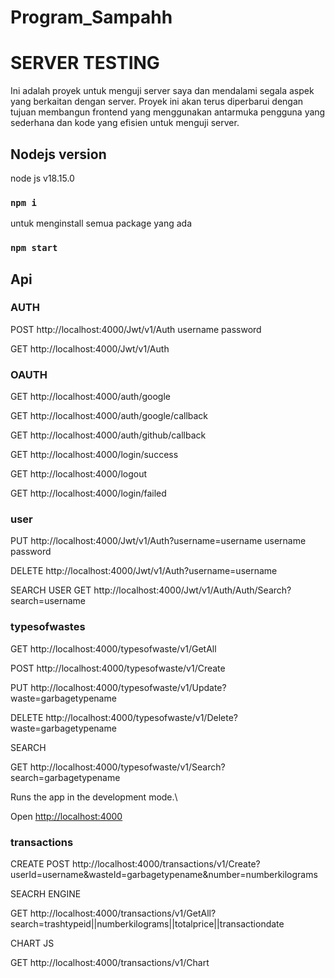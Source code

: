 # Program_Sampahh

# SERVER TESTING

Ini adalah proyek untuk menguji server saya dan mendalami segala aspek yang berkaitan dengan server. Proyek ini akan terus diperbarui dengan tujuan membangun frontend yang
menggunakan antarmuka pengguna yang sederhana dan kode yang efisien untuk menguji server.

## Nodejs version
 node js v18.15.0

### `npm i`
untuk menginstall semua package yang ada

### `npm start`

## Api

### AUTH
POST http://localhost:4000/Jwt/v1/Auth
username 
password

GET http://localhost:4000/Jwt/v1/Auth

### OAUTH
GET http://localhost:4000/auth/google

GET http://localhost:4000/auth/google/callback

GET  http://localhost:4000/auth/github/callback

GET http://localhost:4000/login/success

GET http://localhost:4000/logout

GET http://localhost:4000/login/failed

### user 


PUT http://localhost:4000/Jwt/v1/Auth?username=username
username 
password

DELETE http://localhost:4000/Jwt/v1/Auth?username=username

SEARCH USER
GET http://localhost:4000/Jwt/v1/Auth/Auth/Search?search=username


### typesofwastes
GET http://localhost:4000/typesofwaste/v1/GetAll

POST http://localhost:4000/typesofwaste/v1/Create

PUT  http://localhost:4000/typesofwaste/v1/Update?waste=garbagetypename

DELETE http://localhost:4000/typesofwaste/v1/Delete?waste=garbagetypename


SEARCH

GET http://localhost:4000/typesofwaste/v1/Search?search=garbagetypename

Runs the app in the development mode.\

Open [http://localhost:4000](http://localhost:4000)

### transactions
CREATE
POST http://localhost:4000/transactions/v1/Create?userId=username&wasteId=garbagetypename&number=numberkilograms

SEACRH ENGINE

GET http://localhost:4000/transactions/v1/GetAll?search=trashtypeid||numberkilograms||totalprice||transactiondate

CHART JS

GET http://localhost:4000/transactions/v1/Chart


